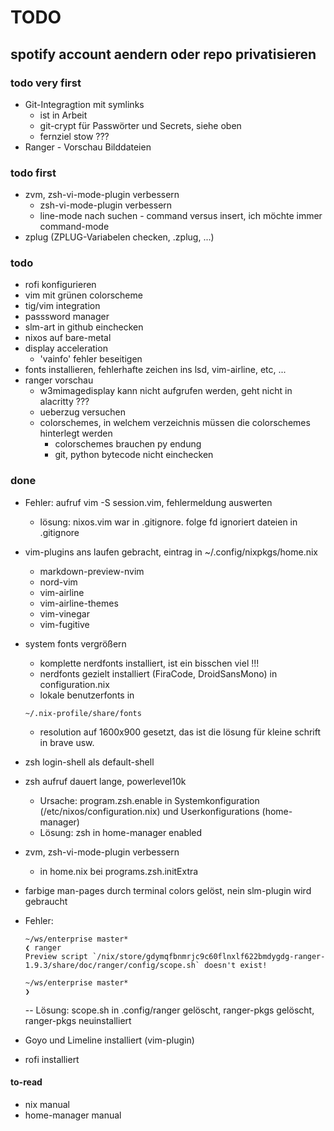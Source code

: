 # TODO

## spotify account aendern oder repo privatisieren

### todo very first
- Git-Integragtion mit symlinks
  - ist in Arbeit
  - git-crypt für Passwörter und Secrets, siehe oben
  - fernziel stow ???
- Ranger - Vorschau Bilddateien

### todo first
- zvm, zsh-vi-mode-plugin verbessern
  -  zsh-vi-mode-plugin verbessern
  - line-mode nach suchen - command versus insert, ich möchte immer command-mode
- zplug (ZPLUG-Variabelen checken, .zplug, ...)

### todo
- rofi konfigurieren
- vim mit grünen colorscheme
- tig/vim integration
- passsword manager
- slm-art in github einchecken
- nixos auf bare-metal
- display acceleration
  - 'vainfo' fehler beseitigen
- fonts installieren, fehlerhafte zeichen ins lsd, vim-airline, etc, ...
- ranger vorschau
  - w3mimagedisplay kann nicht aufgrufen werden, geht nicht in alacritty ???
  - ueberzug versuchen
  - colorschemes, in welchem verzeichnis müssen die colorschemes hinterlegt werden
    - colorschemes brauchen py endung
    - git, python bytecode nicht einchecken

### done
- Fehler: aufruf vim -S session.vim, fehlermeldung auswerten
  - lösung: nixos.vim war in .gitignore. folge fd ignoriert dateien in .gitignore
- vim-plugins ans laufen gebracht, eintrag in ~/.config/nixpkgs/home.nix
  - markdown-preview-nvim
  - nord-vim
  - vim-airline
  - vim-airline-themes
  - vim-vinegar
  - vim-fugitive

- system fonts vergrößern
  - komplette nerdfonts installiert, ist ein bisschen viel !!!
  - nerdfonts gezielt installiert (FiraCode, DroidSansMono) in configuration.nix
  - lokale benutzerfonts in
  ```
  ~/.nix-profile/share/fonts
  ```
  - resolution auf 1600x900 gesetzt, das ist die lösung für kleine schrift in brave usw.

- zsh login-shell als default-shell

- zsh aufruf dauert lange, powerlevel10k
  - Ursache: program.zsh.enable in Systemkonfiguration (/etc/nixos/configuration.nix) und Userkonfigurations (home-manager)
  - Lösung: zsh in home-manager enabled

- zvm, zsh-vi-mode-plugin verbessern
  - in home.nix bei programs.zsh.initExtra

- farbige man-pages
  durch terminal colors gelöst, nein slm-plugin wird gebraucht

- Fehler:
  ```
  ~/ws/enterprise master*
  ❮ ranger
  Preview script `/nix/store/gdymqfbnmrjc9c60flnxlf622bmdygdg-ranger-1.9.3/share/doc/ranger/config/scope.sh` doesn't exist!

  ~/ws/enterprise master*
  ❯
  ```
  -- Lösung: scope.sh in .config/ranger gelöscht, ranger-pkgs gelöscht, ranger-pkgs neuinstalliert

- Goyo und Limeline installiert (vim-plugin)

- rofi installiert

#### to-read
- nix manual
- home-manager manual
